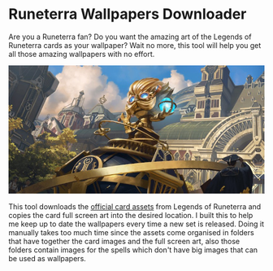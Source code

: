 # Runeterra Wallpapers Downloader

Are you a Runeterra fan? Do you want the amazing art of the Legends of Runeterra cards as your wallpaper? Wait no more, this tool will help you get all those amazing wallpapers with no effort.

![03PZ001-full](03PZ001-full.jpg)

This tool downloads the [official card assets](https://developer.riotgames.com/docs/lor#data-dragon) from Legends of Runeterra and copies the card full screen art into the desired location.  I built this to help me keep up to date the wallpapers every time a new set is released. Doing it manually takes too much time since the assets come organised in folders that have together the card images and the full screen art, also those folders contain images for the spells which don't have big images that can be used as wallpapers.